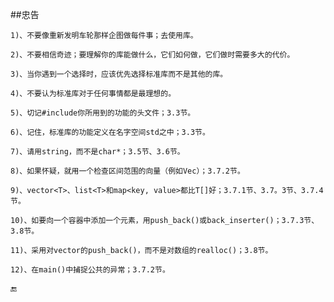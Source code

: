 ##忠告

    1)、不要像重新发明车轮那样企图做每件事；去使用库。
    
    2)、不要相信奇迹；要理解你的库能做什么，它们如何做，它们做时需要多大的代价。
    
    3)、当你遇到一个选择时，应该优先选择标准库而不是其他的库。
    
    4)、不要认为标准库对于任何事情都是最理想的。
    
    5)、切记#include你所用到的功能的头文件；3.3节。
    
    6)、记住，标准库的功能定义在名字空间std之中；3.3节。
    
    7)、请用string，而不是char*；3.5节、3.6节。
    
    8)、如果怀疑，就用一个检查区间范围的向量（例如Vec）；3.7.2节。
    
    9)、vector<T>、list<T>和map<key, value>都比T[]好；3.7.1节、3.7。3节、3.7.4节。
    
    10)、如要向一个容器中添加一个元素，用push_back()或back_inserter()；3.7.3节、3.8节。
    
    11)、采用对vector的push_back()，而不是对数组的realloc()；3.8节。
    
    12)、在main()中捕捉公共的异常；3.7.2节。
    
    
🔚